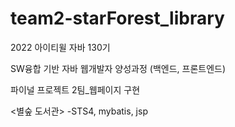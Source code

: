 # team2-starForest_library

2022 아이티윌 자바 130기

SW융합 기반 자바 웹개발자 양성과정 (백엔드, 프론트엔드)

파이널 프로젝트 2팀_웹페이지 구현

<별숲 도서관>
-STS4, mybatis, jsp
